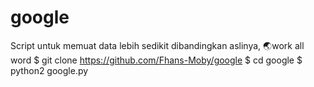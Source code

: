 # google
Script untuk memuat data lebih sedikit dibandingkan aslinya, 🌏work all word
$ git clone https://github.com/Fhans-Moby/google
$ cd google
$ python2 google.py
